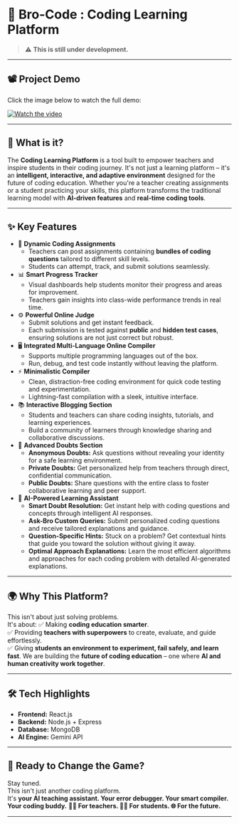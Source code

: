 # 🚀 Bro-Code : Coding Learning Platform

> ⚠️ **This is still under development.**

---

## 📽️ Project Demo

Click the image below to watch the full demo:

[![Watch the video](https://img.youtube.com/vi/h4ChvOKZZPg/0.jpg)](https://youtu.be/h4ChvOKZZPg)

---

## 🌟 What is it?

The **Coding Learning Platform** is a tool built to empower teachers and inspire students in their coding journey. It's not just a learning platform – it's an **intelligent, interactive, and adaptive environment** designed for the future of coding education.
Whether you're a teacher creating assignments or a student practicing your skills, this platform transforms the traditional learning model with **AI-driven features** and **real-time coding tools**.

---

## ✨ Key Features

-   📝 **Dynamic Coding Assignments**
    -   Teachers can post assignments containing **bundles of coding questions** tailored to different skill levels.
    -   Students can attempt, track, and submit solutions seamlessly.
-   📊 **Smart Progress Tracker**
    -   Visual dashboards help students monitor their progress and areas for improvement.
    -   Teachers gain insights into class-wide performance trends in real time.
-   ⚙️ **Powerful Online Judge**
    -   Submit solutions and get instant feedback.
    -   Each submission is tested against **public** and **hidden test cases**, ensuring solutions are not just correct but robust.
-   🖥️ **Integrated Multi-Language Online Compiler**
    -   Supports multiple programming languages out of the box.
    -   Run, debug, and test code instantly without leaving the platform.
-   ⚡ **Minimalistic Compiler**
    -   Clean, distraction-free coding environment for quick code testing and experimentation.
    -   Lightning-fast compilation with a sleek, intuitive interface.
-   📚 **Interactive Blogging Section**
    -   Students and teachers can share coding insights, tutorials, and learning experiences.
    -   Build a community of learners through knowledge sharing and collaborative discussions.
-   💬 **Advanced Doubts Section**
    -   **Anonymous Doubts:** Ask questions without revealing your identity for a safe learning environment.
    -   **Private Doubts:** Get personalized help from teachers through direct, confidential communication.
    -   **Public Doubts:** Share questions with the entire class to foster collaborative learning and peer support.
-   🤖 **AI-Powered Learning Assistant**
    -   **Smart Doubt Resolution:** Get instant help with coding questions and concepts through intelligent AI responses.
    -   **Ask-Bro Custom Queries:** Submit personalized coding questions and receive tailored explanations and guidance.
    -   **Question-Specific Hints:** Stuck on a problem? Get contextual hints that guide you toward the solution without giving it away.
    -   **Optimal Approach Explanations:** Learn the most efficient algorithms and approaches for each coding problem with detailed AI-generated explanations.

---

## 🌍 Why This Platform?

This isn't about just solving problems.  
It's about:
✅ Making **coding education smarter**.  
✅ Providing **teachers with superpowers** to create, evaluate, and guide effortlessly.  
✅ Giving **students an environment to experiment, fail safely, and learn fast**.
We are building the **future of coding education** – one where **AI and human creativity work together**.

---

## 🛠️ Tech Highlights

-   **Frontend:** React.js
-   **Backend:** Node.js + Express
-   **Database:** MongoDB
-   **AI Engine:** Gemini API

---

## 🚀 Ready to Change the Game?

Stay tuned.  
This isn't just another coding platform.  
It's **your AI teaching assistant. Your error debugger. Your smart compiler. Your coding buddy.**
**👨‍🏫 For teachers. 👩‍💻 For students. 🌐 For the future.**

---
